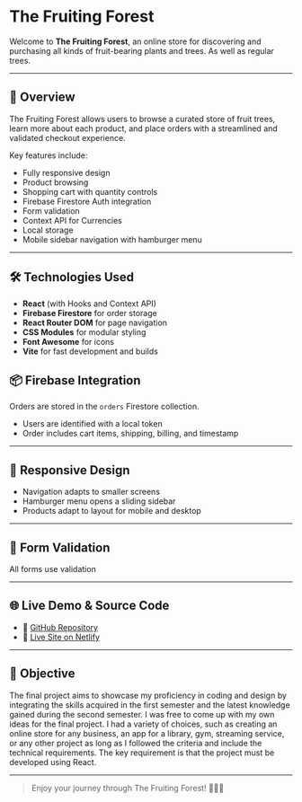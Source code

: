 # The Fruiting Forest

Welcome to **The Fruiting Forest**, an online store for discovering and purchasing all kinds of fruit-bearing plants and trees. As well as regular trees.

---

## 🌱 Overview

The Fruiting Forest allows users to browse a curated store of fruit trees, learn more about each product, and place orders with a streamlined and validated checkout experience.

Key features include:

- Fully responsive design
- Product browsing
- Shopping cart with quantity controls
- Firebase Firestore Auth integration
- Form validation
- Context API for Currencies
- Local storage
- Mobile sidebar navigation with hamburger menu

---

## 🛠️ Technologies Used

- **React** (with Hooks and Context API)
- **Firebase Firestore** for order storage
- **React Router DOM** for page navigation
- **CSS Modules** for modular styling
- **Font Awesome** for icons
- **Vite** for fast development and builds

## 📦 Firebase Integration

Orders are stored in the `orders` Firestore collection.

- Users are identified with a local token
- Order includes cart items, shipping, billing, and timestamp

---

## 📱 Responsive Design

- Navigation adapts to smaller screens
- Hamburger menu opens a sliding sidebar
- Products adapt to layout for mobile and desktop

---

## 🧪 Form Validation

All forms use validation

---

## 🌐 Live Demo & Source Code

- 🔗 [GitHub Repository](https://github.com/MartinusAaD/semester_2_final_project)
- 🚀 [Live Site on Netlify](https://semester2-final-project.netlify.app)

---

## 🧠 Objective

The final project aims to showcase my proficiency in coding and design by integrating the skills
acquired in the first semester and the latest knowledge gained during the second semester. I was
free to come up with my own ideas for the final project. I had a variety of choices, such as
creating an online store for any business, an app for a library, gym, streaming service, or any other
project as long as I followed the criteria and include the technical requirements. The key
requirement is that the project must be developed using React.

---

> Enjoy your journey through The Fruiting Forest! 🍒🌳🍋
